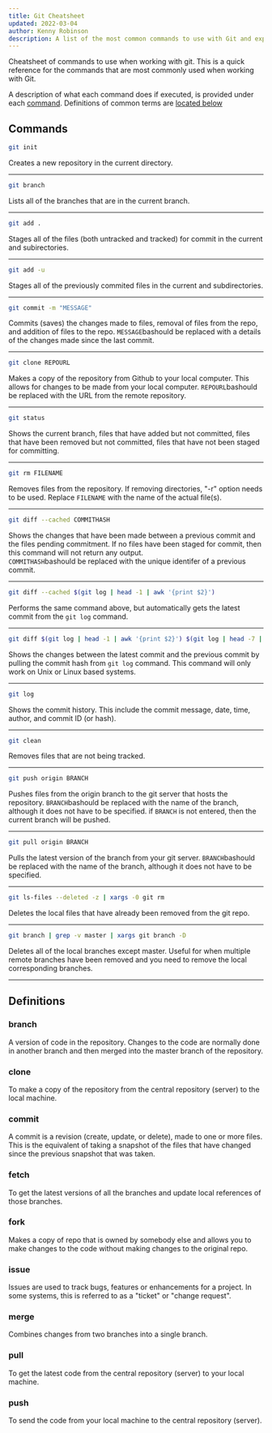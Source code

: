 ```yaml
---
title: Git Cheatsheet
updated: 2022-03-04
author: Kenny Robinson
description: A list of the most common commands to use with Git and explaination of each.
---
```


Cheatsheet of commands to use when working with git. This is a quick reference for the commands that 
are most commonly used when working with Git.

A description of what each command does if executed, is provided under each [command](#commands). 
Definitions of common terms are [located below](#definitions)

## Commands

```bash
git init
```
Creates a new repository in the current directory. 

---

```bash
git branch
```
Lists all of the branches that are in the current branch. 

---

```bash
git add .
```
Stages all of the files (both untracked and tracked) for commit in the current and subirectories.

---

```bash
git add -u
```
Stages all of the previously commited files in the current and subdirectories.

---

```bash
git commit -m "MESSAGE"
```
Commits (saves) the changes made to files, removal of files from the repo, and addition of files to the repo. 
```MESSAGE```bashould be replaced with a details of the changes made since the last commit.

---

```bash
git clone REPOURL
```
Makes a copy of the repository from Github to your local computer. This allows for changes to be made 
from your local computer. ```REPOURL```bashould be replaced with the URL from the remote repository.

---

```bash
git status
```
Shows the current branch, files that have added but not committed, files that have been removed but not 
committed, files that have not been staged for committing. 

---

```bash
git rm FILENAME
```
Removes files from the repository. If removing directories, "-r" option needs to be used. Replace 
```FILENAME``` with the name of the actual file(s). 

---

```bash
git diff --cached COMMITHASH
```
Shows the changes that have been made between a previous commit and the files pending commitment. 
If no files have been staged for commit, then this command will not return any output.  
```COMMITHASH```bashould be replaced with the unique identifer of a previous commit.

---

```bash
git diff --cached $(git log | head -1 | awk '{print $2}')
```
Performs the same command above, but automatically gets the latest commit from the ```git log``` 
command.

---

```bash
git diff $(git log | head -1 | awk '{print $2}') $(git log | head -7 | tail -1 | awk '{print $2}')
```
Shows the changes between the latest commit and the previous commit by pulling the commit hash from 
```git log``` command.  This command will only work on Unix or Linux based systems.

---

```bash
git log
```
Shows the commit history. This include the commit message, date, time, author, and commit ID (or hash). 

---

```bash
git clean
```
Removes files that are not being tracked.

---

```bash
git push origin BRANCH
```
Pushes files from the origin branch to the git server that hosts the repository.  ```BRANCH```bashould 
be replaced with the name of the branch, although it does not have to be specified. if ```BRANCH``` is 
not entered, then the current branch will be pushed.

---

```bash
git pull origin BRANCH
```
Pulls the latest version of the branch from your git server. ```BRANCH```bashould be replaced with the 
name of the branch, although it does not have to be specified.

---

```bash
git ls-files --deleted -z | xargs -0 git rm
```
Deletes the local files that have already been removed from the git repo.

---

```bash
git branch | grep -v master | xargs git branch -D 
```

Deletes all of the local branches except master. Useful for when multiple remote branches have been removed 
and you need to remove the local corresponding branches.

---

## Definitions

### branch

A version of code in the repository. Changes to the code are normally done in another branch and then 
merged into the master branch of the repository.

### clone 

To make a copy of the repository from the central repository (server) to the local machine.

### commit

A commit is a revision (create, update, or delete), made to one or more files. This is the equivalent
of taking a snapshot of the files that have changed since the previous snapshot that was taken.

### fetch

To get the latest versions of all the branches and update local references of those branches.

### fork

Makes a copy of repo that is owned by somebody else and allows you to make changes to the code without 
making changes to the original repo.

### issue

Issues are used to track bugs, features or enhancements for a project. In some systems, this is 
referred to as a "ticket" or "change request".

### merge

Combines changes from two branches into a single branch.

### pull 

To get the latest code from the central repository (server) to your local machine.

### push

To send the code from your local machine to the central repository (server).
